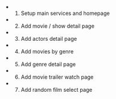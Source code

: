 - 1. Setup main services and homepage
- 2. Add movie / show detail page
- 3. Add actors detail page
- 4. Add movies by genre
- 5. Add genre detail page
- 6. Add movie trailer watch page
- 7. Add random film select page